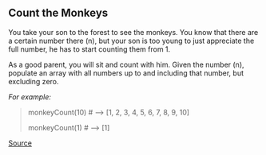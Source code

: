 ## Count the Monkeys

You take your son to the forest to see the monkeys. You know that there are a certain number there (n), but your son is too young to just appreciate the full number, he has to start counting them from 1.

As a good parent, you will sit and count with him. Given the number (n), populate an array with all numbers up to and including that number, but excluding zero.

*For example:*

> monkeyCount(10) # --> [1, 2, 3, 4, 5, 6, 7, 8, 9, 10]
>
> monkeyCount(1) # --> [1]

[Source](https://www.codewars.com/kata/count-the-monkeys/train/python)